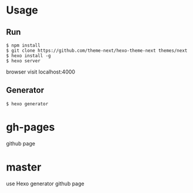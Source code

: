 # Usage

## Run 
```
$ npm install
$ git clone https://github.com/theme-next/hexo-theme-next themes/next
$ hexo install -g
$ hexo server
```

browser visit localhost:4000

## Generator
```
$ hexo generator
```
# gh-pages

github page

# master 
use Hexo generator github page 
